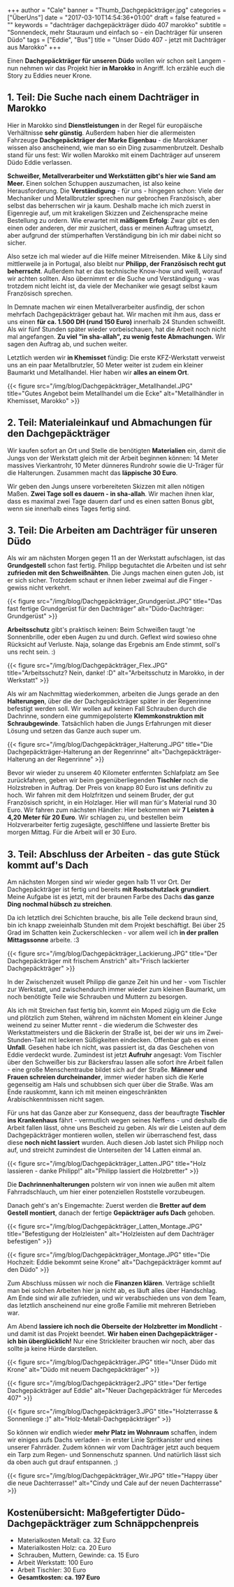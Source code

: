 +++
author = "Cale"
banner = "Thumb_Dachgepäckträger.jpg"
categories = ["ÜberUns"]
date = "2017-03-10T14:54:36+01:00"
draft = false
featured = ""
keywords = "dachträger dachgepäckträger düdo 407 marokko"
subtitle = "Sonnendeck, mehr Stauraum und einfach so - ein Dachträger für unseren Düdo"
tags = ["Eddie", "Bus"]
title = "Unser Düdo 407 - jetzt mit Dachträger aus Marokko"
+++

Einen **Dachgepäckträger für unseren Düdo** wollen wir schon seit Langem - nun nehmen wir das Projekt hier **in Marokko** in Angriff. Ich erzähle euch die Story zu Eddies neuer Krone.<!--more-->

## 1. Teil: Die Suche nach einem Dachträger in Marokko

Hier in Marokko sind **Dienstleistungen** in der Regel für europäische Verhältnisse **sehr günstig**. Außerdem haben hier die allermeisten Fahrzeuge **Dachgepäckträger der Marke Eigenbau** - die Marokkaner wissen also anscheinend, wie man so ein Ding zusammenbrutzelt. Deshalb stand für uns fest: Wir wollen Marokko mit einem Dachträger auf unserem Düdo Eddie verlassen.    

**Schweißer, Metallverarbeiter und Werkstätten gibt's hier wie Sand am Meer.** Einen solchen Schuppen auszumachen, ist also keine Herausforderung. Die **Verständigung** - für uns - hingegen schon: Viele der Mechaniker und Metallbrutzler sprechen nur gebrochen Französisch, aber selbst das beherrschen wir ja kaum. Deshalb mache ich mich zuerst in Eigenregie auf, um mit krakeligen Skizzen und Zeichensprache meine Bestellung zu ordern. Wie erwartet mit **mäßigem Erfolg**: Zwar gibt es den einen oder anderen, der mir zusichert, dass er meinen Auftrag umsetzt, aber aufgrund der stümperhaften Verständigung bin ich mir dabei nicht so sicher.   

Also setze ich mal wieder auf die Hilfe meiner Mitreisenden. Mike & Lily sind mittlerweile ja in Portugal, also bleibt nur **Philipp, der Französisch recht gut beherrscht**. Außerdem hat er das technische Know-how und weiß, worauf wir achten sollten. Also übernimmt er die Suche und Verständigung - was trotzdem nicht leicht ist, da viele der Mechaniker wie gesagt selbst kaum Französisch sprechen.    

In Demnate machen wir einen Metallverarbeiter ausfindig, der schon mehrfach Dachgepäckträger gebaut hat. Wir machen mit ihm aus, dass er uns einen **für ca. 1.500 DH (rund 150 Euro)** innerhalb 24 Stunden schweißt. Als wir fünf Stunden später wieder vorbeischauen, hat die Arbeit noch nicht mal angefangen. **Zu viel "in sha-allah", zu wenig feste Abmachungen.** Wir sagen den Auftrag ab, und suchen weiter.    

Letztlich werden wir **in Khemisset** fündig: Die erste KFZ-Werkstatt verweist uns an ein paar Metallbrutzler, 50 Meter weiter ist zudem ein kleiner Baumarkt und Metallhandel. Hier haben wir **alles an einem Ort**. 

{{< figure src="/img/blog/Dachgepäckträger_Metallhandel.JPG" title="Gutes Angebot beim Metallhandel um die Ecke" alt="Metallhändler in Khemisset, Marokko" >}} 

## 2. Teil: Materialeinkauf und Abmachungen für den Dachgepäckträger

Wir kaufen sofort an Ort und Stelle die benötigten **Materialien** ein, damit die Jungs von der Werkstatt gleich mit der Arbeit beginnen können: 14 Meter massives Vierkantrohr, 10 Meter dünneres Rundrohr sowie die U-Träger für die Halterungen. Zusammen macht das **läppische 30 Euro**.   

Wir geben den Jungs unsere vorbereiteten Skizzen mit allen nötigen Maßen. **Zwei Tage soll es dauern - in sha-allah**. Wir machen ihnen klar, dass es maximal zwei Tage dauern darf und es einen satten Bonus gibt, wenn sie innerhalb eines Tages fertig sind.   

## 3. Teil: Die Arbeiten am Dachträger für unseren Düdo

Als wir am nächsten Morgen gegen 11 an der Werkstatt aufschlagen, ist das **Grundgestell** schon fast fertig. Philipp begutachtet die Arbeiten und ist sehr **zufrieden mit den Schweißnähten**. Die Jungs machen einen guten Job, ist er sich sicher. Trotzdem schaut er ihnen lieber zweimal auf die Finger - gewiss nicht verkehrt.    

{{< figure src="/img/blog/Dachgepäckträger_Grundgerüst.JPG" title="Das fast fertige Grundgerüst für den Dachträger" alt="Düdo-Dachträger: Grundgerüst" >}} 

**Arbeitsschutz** gibt's praktisch keinen: Beim Schweißen taugt 'ne Sonnenbrille, oder eben Augen zu und durch. Geflext wird sowieso ohne Rücksicht auf Verluste. Naja, solange das Ergebnis am Ende stimmt, soll's uns recht sein. :)   

{{< figure src="/img/blog/Dachgepäckträger_Flex.JPG" title="Arbeitsschutz? Nein, danke! :D" alt="Arbeitsschutz in Marokko, in der Werkstatt" >}}  

Als wir am Nachmittag wiederkommen, arbeiten die Jungs gerade an den **Halterungen**, über die der Dachgepäckträger später in der Regenrinne befestigt werden soll. Wir wollen auf keinen Fall Schrauben durch die Dachrinne, sondern eine gummigepolsterte **Klemmkonstruktion mit Schraubgewinde**. Tatsächlich haben die Jungs Erfahrungen mit dieser Lösung und setzen das Ganze auch super um. 

{{< figure src="/img/blog/Dachgepäckträger_Halterung.JPG" title="Die Dachgepäckträger-Halterung an der Regenrinne" alt="Dachgepäckträger-Halterung an der Regenrinne" >}}    

Bevor wir wieder zu unserem 40 Kilometer entfernten Schlafplatz am See zurückfahren, geben wir beim gegenüberliegenden **Tischler** noch die Holzstreben in Auftrag. Der Preis von knapp 80 Euro ist uns definitiv zu hoch. Wir fahren mit dem Holzfritzen und seinem Bruder, der gut Französisch spricht, in ein Holzlager. Hier will man für's Material rund 30 Euro. Wir fahren zum nächsten Händler: Hier bekommen wir **7 Leisten à 4,20 Meter für 20 Euro**. Wir schlagen zu, und bestellen beim Holzverarbeiter fertig zugesägte, geschliffene und lassierte Bretter bis morgen Mittag. Für die Arbeit will er 30 Euro.   

## 3. Teil: Abschluss der Arbeiten - das gute Stück kommt auf's Dach

Am nächsten Morgen sind wir wieder gegen halb 11 vor Ort. Der Dachgepäckträger ist fertig und bereits **mit Rostschutzlack grundiert**. Meine Aufgabe ist es jetzt, mit der braunen Farbe des Dachs **das ganze Ding nochmal hübsch zu streichen**.    

Da ich letztlich drei Schichten brauche, bis alle Teile deckend braun sind, bin ich knapp zweieinhalb Stunden mit dem Projekt beschäftigt. Bei über 25 Grad im Schatten kein Zuckerschlecken - vor allem weil ich **in der prallen Mittagssonne** arbeite. :3  

{{< figure src="/img/blog/Dachgepäckträger_Lackierung.JPG" title="Der Dachgepäckträger mit frischem Anstrich" alt="Frisch lackierter Dachgepäckträger" >}}   

In der Zwischenzeit wuselt Philipp die ganze Zeit hin und her - vom Tischler zur Werkstatt, und zwischendurch immer wieder zum kleinen Baumarkt, um noch benötigte Teile wie Schrauben und Muttern zu besorgen.     

Als ich mit Streichen fast fertig bin, kommt ein Moped zügig um die Ecke und plötzlich zum Stehen, während im nächsten Moment ein kleiner Junge weinend zu seiner Mutter rennt - die wiederum die Schwester des Werkstattmeisters und die Bäckerin der Straße ist, bei der wir uns im Zwei-Stunden-Takt mit leckeren Süßigkeiten eindecken. Offenbar gab es einen **Unfall**. Gesehen habe ich nicht, was passiert ist, da das Geschehen von Eddie verdeckt wurde. Zumindest ist jetzt **Aufruhr** angesagt: Vom Tischler über den Schweißer bis zur Bäckersfrau lassen alle sofort ihre Arbeit fallen - eine große Menschentraube bildet sich auf der Straße. **Männer und Frauen schreien durcheinander**, immer wieder haben sich die Kerle gegenseitig am Hals und schubbsen sich quer über die Straße. Was am Ende rauskommt, kann ich mit meinen eingeschränkten Arabischkenntnissen nicht sagen.     

Für uns hat das Ganze aber zur Konsequenz, dass der beauftragte **Tischler ins Krankenhaus** fährt - vermutlich wegen seines Neffens - und deshalb die Arbeit fallen lässt, ohne uns Bescheid zu geben. Als wir die Leisten auf dem Dachgepäckträger montieren wollen, stellen wir überraschend fest, dass diese **noch nicht lassiert** wurden. Auch diesen Job lastet sich Philipp noch auf, und streicht zumindest die Unterseiten der 14 Latten einmal an.      

{{< figure src="/img/blog/Dachgepäckträger_Latten.JPG" title="Holz lassieren - danke Philipp!" alt="Philipp lassiert die Holzbretter" >}}  

Die **Dachrinnenhalterungen** polstern wir von innen wie außen mit altem Fahrradschlauch, um hier einer potenziellen Roststelle vorzubeugen.

Danach geht's an's Eingemachte: Zuerst werden die **Bretter auf dem Gestell montiert**, danach der fertige **Gepäckträger aufs Dach** gehoben.    

{{< figure src="/img/blog/Dachgepäckträger_Latten_Montage.JPG" title="Befestigung der Holzleisten" alt="Holzleisten auf dem Dachträger befestigen" >}} 

{{< figure src="/img/blog/Dachgepäckträger_Montage.JPG" title="Die Hochzeit: Eddie bekommt seine Krone" alt="Dachgepäckträger kommt auf den Düdo" >}} 
 

Zum Abschluss müssen wir noch die **Finanzen klären**. Verträge schließt man bei solchen Arbeiten hier ja nicht ab, es läuft alles über Handschlag. Am Ende sind wir alle zufrieden, und wir verabschieden uns von dem Team, das letztlich anscheinend nur eine große Familie mit mehreren Betrieben war.    

Am Abend **lassiere ich noch die Oberseite der Holzbretter im Mondlicht** - und damit ist das Projekt beendet. **Wir haben einen Dachgepäckträger - ich bin überglücklich!** Nur eine Strickleiter brauchen wir noch, aber das sollte ja keine Hürde darstellen. 

{{< figure src="/img/blog/Dachgepäckträger.JPG" title="Unser Düdo mit Krone" alt="Düdo mit neuem Dachgepäckträger" >}} 

{{< figure src="/img/blog/Dachgepäckträger2.JPG" title="Der fertige Dachgepäckträger auf Eddie" alt="Neuer Dachgepäckträger für Mercedes 407" >}} 

{{< figure src="/img/blog/Dachgepäckträger3.JPG" title="Holzterrasse & Sonnenliege :)" alt="Holz-Metall-Dachgepäckträger" >}} 

So können wir endlich wieder **mehr Platz im Wohnraum** schaffen, indem wir einiges aufs Dachs verladen - in erster Linie Spritkanister und eines unserer Fahrräder. Zudem können wir vom Dachträger jetzt auch bequem ein Tarp zum Regen- und Sonnenschutz spannen. Und natürlich lässt sich da oben auch gut drauf entspannen. ;)

{{< figure src="/img/blog/Dachgepäckträger_Wir.JPG" title="Happy über die neue Dachterrasse!" alt="Cindy und Cale auf der neuen Dachterrasse" >}} 

## Kostenübersicht: Maßgefertigter Düdo-Dachgepäckträger zum Schnäppchenpreis

- Materialkosten Metall: ca. 32 Euro 
- Materialkosten Holz: ca. 20 Euro
- Schrauben, Muttern, Gewinde: ca. 15 Euro 
- Arbeit Werkstatt: 100 Euro
- Arbeit Tischler: 30 Euro
- **Gesamtkosten: ca. 197 Euro**